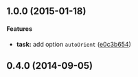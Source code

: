 <a name="1.0.0"></a>
## 1.0.0 (2015-01-18)


#### Features

* **task:** add option `autoOrient` ([e0c3b654](http://github.com/excellenteasy/grunt-image-resize/commit/e0c3b654148985bcdfe224b0bc132d01f01e6f0f))


<a name="0.4.0"></a>
## 0.4.0 (2014-09-05)


